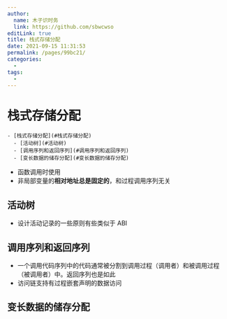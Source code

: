```yaml
---
author: 
  name: 木子识时务
  link: https://github.com/sbwcwso
editLink: true
title: 栈式存储分配
date: 2021-09-15 11:31:53
permalink: /pages/99bc21/
categories: 
  - 
tags: 
  - 
---
```


# 栈式存储分配

```markmap
- [栈式存储分配](#栈式存储分配)
  - [活动树](#活动树)
  - [调用序列和返回序列](#调用序列和返回序列)
  - [变长数据的储存分配](#变长数据的储存分配)
```

* 函数调用时使用
* 非局部变量的**相对地址总是固定的**，和过程调用序列无关

## 活动树

* 设计活动记录的一些原则有些类似于 ABI

## 调用序列和返回序列

* 一个调用代码序列中的代码通常被分割到调用过程（调用者）和被调用过程（被调用者）中。返回序列也是如此
* 访问链支持有过程嵌套声明的数据访问

## 变长数据的储存分配
